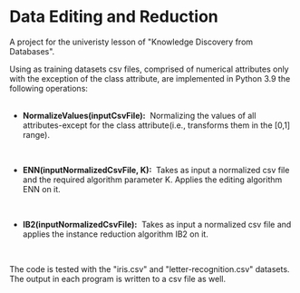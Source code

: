 # Data Editing and Reduction
A project for the univeristy lesson of "Knowledge Discovery from Databases". 

Using as training datasets csv files, comprised of numerical attributes only with the exception of the class attribute, are implemented in Python 3.9 the following operations:
<br>
<br>
* __NormalizeValues(inputCsvFile):__ &nbsp;Normalizing the values of all attributes-except for the class attribute(i.e., transforms them in the [0,1] range).

<br>

* __ENN(inputNormalizedCsvFile, K):__  &nbsp;Takes as input a normalized csv file and the required algorithm parameter K. Applies the editing algorithm ENN on it.

<br>

* __IB2(inputNormalizedCsvFile):__  &nbsp;Takes as input a normalized csv file and applies the instance reduction algorithm IB2 on it.

<br>

The code is tested with the "iris.csv" and "letter-recognition.csv" datasets. <br>The output in each program is written to a csv file as well.


